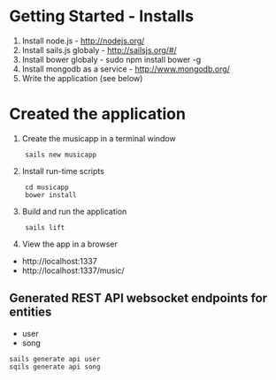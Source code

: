 # Getting Started - Installs

1. Install node.js - http://nodejs.org/
2. Install sails.js globaly - http://sailsjs.org/#/
3. Install bower globaly - sudo npm install bower -g
3. Install mongodb as a service - http://www.mongodb.org/
4. Write the application (see below)


# Created the application

1. Create the musicapp in a terminal window
```
	sails new musicapp
```

2. Install run-time scripts

```
	cd musicapp
	bower install
```

3. Build and run the application

```
	sails lift
```	

4. View the app in a browser
* http://localhost:1337
* http://localhost:1337/music/

## Generated REST API websocket endpoints for entities
* user
* song


```
sails generate api user
sqils generate api song

```